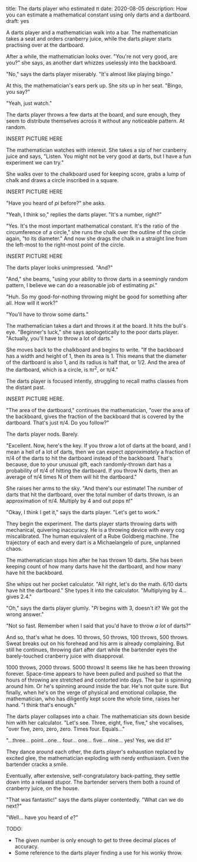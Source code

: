title: The darts player who estimated π
date: 2020-08-05
description: How you can estimate a mathematical constant using only darts and a dartboard.
draft: yes

A darts player and a mathematician walk into a bar. The mathematician takes a seat and orders cranberry juice, while the darts player starts practising over at the dartboard.

After a while, the mathematician looks over. "You're not very good, are you?" she says, as another dart whizzes uselessly into the backboard.

"No," says the darts player miserably. "It's almost like playing bingo."

At this, the mathematician's ears perk up. She sits up in her seat. "Bingo, you say?"

"Yeah, just watch."

The darts player throws a few darts at the board, and sure enough, they seem to distribute themselves across it without any noticeable pattern. At random.

INSERT PICTURE HERE

The mathematician watches with interest. She takes a sip of her cranberry juice and says, "Listen. You might not be very good at darts, but I have a fun experiment we can try."

She walks over to the chalkboard used for keeping score, grabs a lump of chalk and draws a circle inscribed in a square.

INSERT PICTURE HERE

"Have you heard of *pi* before?" she asks.

"Yeah, I think so," replies the darts player. "It's a number, right?"

"Yes. It's the most important mathematical constant. It's the ratio of the circumference of a circle," she runs the chalk over the outline of the circle again, "to its diameter." And now she drags the chalk in a straight line from the left-most to the right-most point of the circle.

INSERT PICTURE HERE

The darts player looks unimpressed. "And?"

"And," she beams, "using your ability to throw darts in a seemingly random pattern, I believe we can do a reasonable job of estimating *pi*."

"Huh. So my good-for-nothing throwing might be good for something after all. How will it work?"

"You'll have to throw some darts."

The mathematician takes a dart and throws it at the board. It hits the bull's eye. "Beginner's luck," she says apologetically to the poor darts player. "Actually, you'll have to throw a lot of darts."

She moves back to the chalkboard and begins to write. "If the backboard has a width and height of 1, then its area is 1. This means that the diameter of the dartboard is also 1, and its radius is half that, or 1/2. And the area of the dartboard, which is a circle, is πr<sup>2</sup>, or π/4."

The darts player is focused intently, struggling to recall maths classes from the distant past.

INSERT PICTURE HERE.

"The area of the dartboard," continues the mathematician, "over the area of the backboard, gives the fraction of the backboard that is covered by the dartboard. That's just π/4. Do you follow?"

The darts player nods. Barely.

"Excellent. Now, here's the key. If you throw a lot of darts at the board, and I mean a hell of a lot of darts, then we can expect *approximately* a fraction of π/4 of the darts to hit the dartboard instead of the backboard. That's because, due to your unusual gift, each randomly-thrown dart has a probability of π/4 of hitting the dartboard. If you throw N darts, then an average of π/4 times N of them will hit the dartboard."

She raises her arms to the sky. "And there's our estimate! The number of darts that hit the dartboard, over the total number of darts thrown, is an approximation of π/4. Multiply by 4 and out pops π!"

"Okay, I think I get it," says the darts player. "Let's get to work."

They begin the experiment. The darts player starts throwing darts with mechanical, quivering inaccuracy. He is a throwing device with every cog miscalibrated. The human equivalent of a Rube Goldberg machine. The trajectory of each and every dart is a Michaelangelo of pure, unplanned chaos.

The mathematician stops him after he has thrown 10 darts. She has been keeping count of how many darts have hit the dartboard, and how many have hit the backboard.

She whips out her pocket calculator. "All right, let's do the math. 6/10 darts have hit the dartboard." She types it into the calculator. "Multiplying by 4... gives 2.4."

"Oh," says the darts player glumly. "*Pi* begins with 3, doesn't it? We got the wrong answer."

"Not so fast. Remember when I said that you'd have to throw *a lot* of darts?"

And so, that's what he does. 10 throws, 50 throws, 100 throws, 500 throws. Sweat breaks out on his forehead and his arm is already complaining. But still he continues, throwing dart after dart while the bartender eyes the barely-touched cranberry juice with disapproval.

1000 throws, 2000 throws. 5000 throws! It seems like he has been throwing forever. Space-time appears to have been pulled and pushed so that the hours of throwing are stretched and contorted into days. The bar is spinning around him. Or he's spinning around inside the bar. He's not quite sure. But finally, when he's on the verge of physical and emotional collapse, the mathematician, who has diligently kept score the whole time, raises her hand. "I think that's enough."

The darts player collapses into a chair. The mathematician sits down beside him with her calculator. "Let's see. Three, eight, five, five," she vocalises, "over five, zero, zero, zero. Times four. Equals..."

"...three... point...one... four... one... five... nine... yes! Yes, we did it!"

They dance around each other, the darts player's exhaustion replaced by excited glee, the mathematician exploding with nerdy enthusiasm. Even the bartender cracks a smile.

Eventually, after extensive, self-congratulatory back-patting, they settle down into a relaxed stupor. The bartender servers them both a round of cranberry juice, on the house.

"That was fantastic!" says the darts player contentedly. "What can we do next?"

"Well... have you heard of *e*?"

TODO:

* The given number is only enough to get to three decimal places of accuracy.
* Some reference to the darts player finding a use for his wonky throw.
